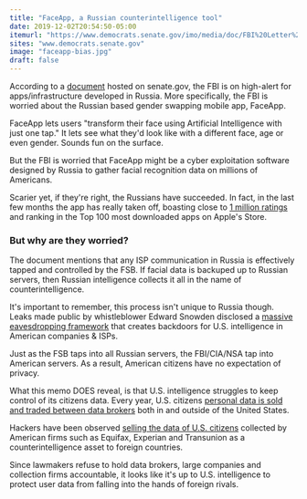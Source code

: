 ```yaml
---
title: "FaceApp, a Russian counterintelligence tool"
date: 2019-12-02T20:54:50-05:00
itemurl: "https://www.democrats.senate.gov/imo/media/doc/FBI%20Letter%20to%20Schumer%20re%20FaceApp11.pdf"
sites: "www.democrats.senate.gov"
image: "faceapp-bias.jpg"
draft: false
---
```


According to a [document](https://www.democrats.senate.gov/imo/media/doc/FBI%20Letter%20to%20Schumer%20re%20FaceApp11.pdf) hosted on senate.gov, the FBI is on high-alert for apps/infrastructure developed in Russia. More specifically, the FBI is worried about the Russian based gender swapping mobile app, FaceApp. 

FaceApp lets users "transform their face using Artificial Intelligence
with just one tap." It lets see what they'd look like with a different face, age or even gender. Sounds fun on the surface. 

But the FBI is worried that FaceApp might be a cyber exploitation software designed by Russia to gather facial recognition data on millions of Americans. 

Scarier yet, if they're right, the Russians have succeeded. In fact, in the last few months the app has really taken off, boasting close to [1 million ratings](https://apps.apple.com/us/app/faceapp-ai-face-editor/id1180884341) and ranking in the Top 100 most downloaded apps on Apple's Store.

### But why are they worried?

The document mentions that any ISP communication in Russia is effectively tapped and controlled by the FSB. If facial data is backuped up to Russian servers, then Russian intelligence collects it all in the name of counterintelligence.

It's important to remember, this process isn't unique to Russia though. Leaks made public by whistleblower Edward Snowden disclosed a [massive eavesdropping framework](https://en.wikipedia.org/wiki/PRISM_(surveillance_program)) that creates backdoors for U.S. intelligence in American companies & ISPs.

Just as the FSB taps into all Russian servers, the FBI/CIA/NSA tap into American servers. As a result, American citizens have no expectation of privacy.

What this memo DOES reveal, is that U.S. intelligence struggles to keep control of its citizens data. Every year, U.S. citizens [personal data is sold and traded between data brokers](https://www.wired.com/story/wired-guide-personal-data-collection/) both in and outside of the United States.

Hackers have been observed [selling the data of U.S. citizens](https://krebsonsecurity.com/2017/12/the-market-for-stolen-account-credentials/) collected by American firms such as Equifax, Experian and Transunion as a counterintelligence asset to foreign countries.

Since lawmakers refuse to hold data brokers, large companies and collection firms accountable, it looks like it's up to U.S. intelligence to protect user data from falling into the hands of foreign rivals.
